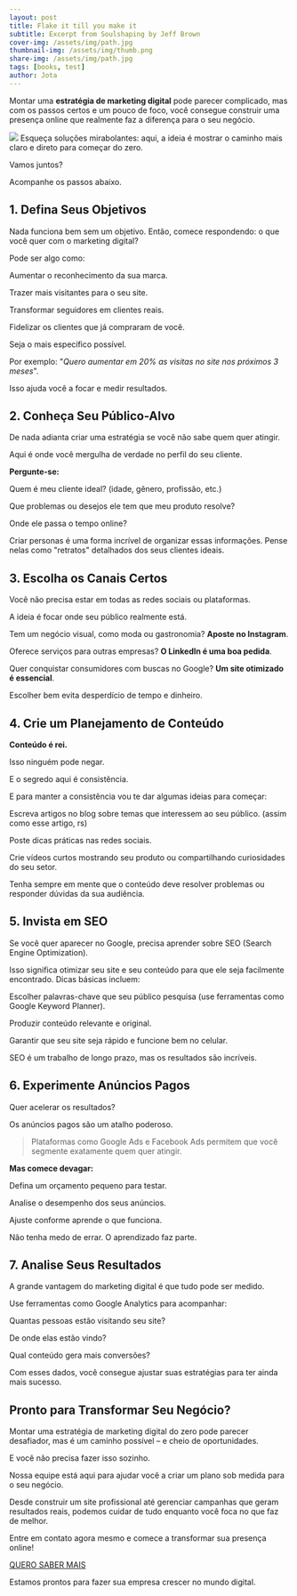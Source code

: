 ```yaml
---
layout: post
title: Flake it till you make it
subtitle: Excerpt from Soulshaping by Jeff Brown
cover-img: /assets/img/path.jpg
thumbnail-img: /assets/img/thumb.png
share-img: /assets/img/path.jpg
tags: [books, test]
author: Jota
---
```


Montar uma **estratégia de marketing digital** pode parecer complicado, mas com os passos certos e um pouco de foco, você consegue construir uma presença online que realmente faz a diferença para o seu negócio. 

[![](https://blogger.googleusercontent.com/img/b/R29vZ2xl/AVvXsEgEA7e-TiL50JeItAJXkM_JS3fVF8KeAb7gyRTNbiqIYBN4-1FOEnNKxPXGeYtQ0WUK41LEeeBz9usNA6Vq9fb4ObxGFhd02KyvywmJLR-zyWBrQtOJN7kauWU6yND-JHwerHeS504Kk8TINmY8I9TQ42RQiCeZ7xnNXNowz7Q7DtOcqje06yzLTsE8arQ/s16000/marketing-digital.jpg)](https://www.blogger.com/blog/post/edit/2251017058169238086/1627807555128823297#)
Esqueça soluções mirabolantes: aqui, a ideia é mostrar o caminho mais claro e direto para começar do zero.

Vamos juntos? 

Acompanhe os passos abaixo.

## 1. Defina Seus Objetivos

Nada funciona bem sem um objetivo. Então, comece respondendo: o que você quer com o marketing digital?

Pode ser algo como:

Aumentar o reconhecimento da sua marca.

Trazer mais visitantes para o seu site.

Transformar seguidores em clientes reais.

Fidelizar os clientes que já compraram de você.

Seja o mais específico possível. 

Por exemplo: "_Quero aumentar em 20% as visitas no site nos próximos 3 meses_". 

Isso ajuda você a focar e medir resultados.

## 2. Conheça Seu Público-Alvo

De nada adianta criar uma estratégia se você não sabe quem quer atingir. 

Aqui é onde você mergulha de verdade no perfil do seu cliente.

**Pergunte-se:**

Quem é meu cliente ideal? (idade, gênero, profissão, etc.)

Que problemas ou desejos ele tem que meu produto resolve?

Onde ele passa o tempo online?

Criar personas é uma forma incrível de organizar essas informações. Pense nelas como "retratos" detalhados dos seus clientes ideais.

## 3. Escolha os Canais Certos

Você não precisa estar em todas as redes sociais ou plataformas. 

A ideia é focar onde seu público realmente está.

Tem um negócio visual, como moda ou gastronomia? **Aposte no Instagram**.

Oferece serviços para outras empresas? **O LinkedIn é uma boa pedida**.

Quer conquistar consumidores com buscas no Google? **Um site otimizado é essencial**.

Escolher bem evita desperdício de tempo e dinheiro.

## **4. Crie um Planejamento de Conteúdo**

**Conteúdo é rei.** 

Isso ninguém pode negar. 

E o segredo aqui é consistência.

E para manter a consistência vou te dar algumas ideias para começar:

Escreva artigos no blog sobre temas que interessem ao seu público. (assim como esse artigo, rs)

Poste dicas práticas nas redes sociais.

Crie vídeos curtos mostrando seu produto ou compartilhando curiosidades do seu setor.

Tenha sempre em mente que o conteúdo deve resolver problemas ou responder dúvidas da sua audiência.

## 5. Invista em SEO

Se você quer aparecer no Google, precisa aprender sobre SEO (Search Engine Optimization).

Isso significa otimizar seu site e seu conteúdo para que ele seja facilmente encontrado. Dicas básicas incluem:

Escolher palavras-chave que seu público pesquisa (use ferramentas como Google Keyword Planner).

Produzir conteúdo relevante e original.

Garantir que seu site seja rápido e funcione bem no celular.

SEO é um trabalho de longo prazo, mas os resultados são incríveis.

## 6. Experimente Anúncios Pagos

Quer acelerar os resultados? 

Os anúncios pagos são um atalho poderoso.

> Plataformas como Google Ads e Facebook Ads permitem que você segmente exatamente quem quer atingir. 

**Mas comece devagar:**

Defina um orçamento pequeno para testar.

Analise o desempenho dos seus anúncios.

Ajuste conforme aprende o que funciona.

Não tenha medo de errar. O aprendizado faz parte.

## 7. Analise Seus Resultados

A grande vantagem do marketing digital é que tudo pode ser medido.

Use ferramentas como Google Analytics para acompanhar:

Quantas pessoas estão visitando seu site?

De onde elas estão vindo?

Qual conteúdo gera mais conversões?

Com esses dados, você consegue ajustar suas estratégias para ter ainda mais sucesso.

## Pronto para Transformar Seu Negócio?

Montar uma estratégia de marketing digital do zero pode parecer desafiador, mas é um caminho possível – e cheio de oportunidades.

E você não precisa fazer isso sozinho. 

Nossa equipe está aqui para ajudar você a criar um plano sob medida para o seu negócio. 

Desde construir um site profissional até gerenciar campanhas que geram resultados reais, podemos cuidar de tudo enquanto você foca no que faz de melhor.

Entre em contato agora mesmo e comece a transformar sua presença online! 

[QUERO SABER MAIS](https://www.blogger.com/blog/post/edit/2251017058169238086/1627807555128823297#)

Estamos prontos para fazer sua empresa crescer no mundo digital.
